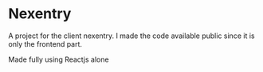 # Nexentry
 A project for the client nexentry.
 I made the code available public since it is only the frontend part.

Made fully using Reactjs alone 


